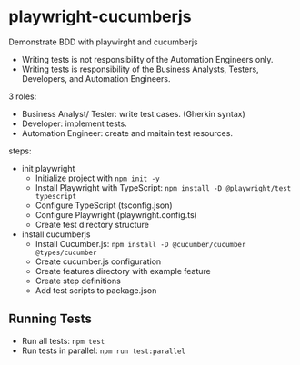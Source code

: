 # playwright-cucumberjs
Demonstrate BDD with playwirght and cucumberjs

- Writing tests is not responsibility of the Automation Engineers only.
- Writing tests is responsibility of the Business Analysts, Testers, Developers, and Automation Engineers.

3 roles:
- Business Analyst/ Tester: write test cases. (Gherkin syntax)
- Developer: implement tests.
- Automation Engineer: create and maitain test resources.

steps:
- init playwright
  - Initialize project with `npm init -y`
  - Install Playwright with TypeScript: `npm install -D @playwright/test typescript`
  - Configure TypeScript (tsconfig.json)
  - Configure Playwright (playwright.config.ts)
  - Create test directory structure
- install cucumberjs
  - Install Cucumber.js: `npm install -D @cucumber/cucumber @types/cucumber`
  - Create cucumber.js configuration
  - Create features directory with example feature
  - Create step definitions
  - Add test scripts to package.json

## Running Tests
- Run all tests: `npm test`
- Run tests in parallel: `npm run test:parallel`
